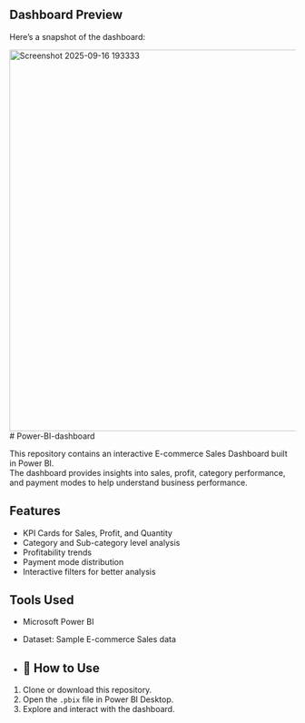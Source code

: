 ## Dashboard Preview
Here’s a snapshot of the dashboard:

<img width="1187" height="672" alt="Screenshot 2025-09-16 193333" src="https://github.com/user-attachments/assets/1df95072-1e46-41bf-98bb-f4dc3ae410c9" /># Power-BI-dashboard

This repository contains an interactive E-commerce Sales Dashboard built in Power BI.  
The dashboard provides insights into sales, profit, category performance, and payment modes to help understand business performance. 
##  Features
- KPI Cards for Sales, Profit, and Quantity
- Category and Sub-category level analysis
- Profitability trends
- Payment mode distribution
- Interactive filters for better analysis

##  Tools Used
- Microsoft Power BI
- Dataset: Sample E-commerce Sales data

- ## 📝 How to Use
1. Clone or download this repository.  
2. Open the `.pbix` file in Power BI Desktop.  
3. Explore and interact with the dashboard.
